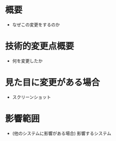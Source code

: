 # 概要
* なぜこの変更をするのか

# 技術的変更点概要
* 何を変更したか

# 見た目に変更がある場合
* スクリーンショット

# 影響範囲
* (他のシステムに影響がある場合) 影響するシステム
